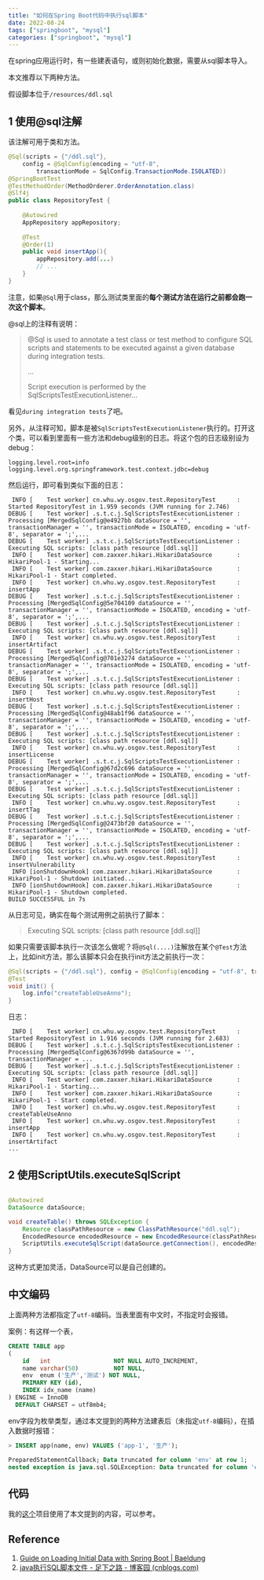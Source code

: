 ```yaml
---
title: "如何在Spring Boot代码中执行sql脚本"
date: 2022-08-24
tags: ["springboot", "mysql"]
categories: ["springboot", "mysql"]
---
```


在spring应用运行时，有一些建表语句，或则初始化数据，需要从sql脚本导入。

本文推荐以下两种方法。

假设脚本位于`/resources/ddl.sql`

## 1 使用@sql注解

该注解可用于类和方法。

```java
@Sql(scripts = {"/ddl.sql"}, 
    config = @SqlConfig(encoding = "utf-8", 
        transactionMode = SqlConfig.TransactionMode.ISOLATED))
@SpringBootTest
@TestMethodOrder(MethodOrderer.OrderAnnotation.class)
@Slf4j
public class RepositoryTest {
  
    @Autowired
    AppRepository appRepository;
  
    @Test
    @Order(1)
    public void insertApp(){
        appRepository.add(...)
        // ...
    }
}
```

注意，如果`@Sql`用于class，那么测试类里面的**每个测试方法在运行之前都会跑一次这个脚本**。

@sql上的注释有说明：

> @Sql is used to annotate a test class or test method to configure SQL scripts and statements to be executed against a given database during integration tests.
>
> ...
>
> Script execution is performed by the SqlScriptsTestExecutionListener...

看见`during integration tests`了吧。

另外，从注释可知，脚本是被`SqlScriptsTestExecutionListener`执行的。打开这个类，可以看到里面有一些方法和debug级别的日志。将这个包的日志级别设为debug：

```properties
logging.level.root=info
logging.level.org.springframework.test.context.jdbc=debug
```

然后运行，即可看到类似下面的日志：

```plaintext
 INFO [    Test worker] cn.whu.wy.osgov.test.RepositoryTest      : Started RepositoryTest in 1.959 seconds (JVM running for 2.746)
DEBUG [    Test worker] .s.t.c.j.SqlScriptsTestExecutionListener : Processing [MergedSqlConfig@e4927bb dataSource = '', transactionManager = '', transactionMode = ISOLATED, encoding = 'utf-8', separator = ';',...
DEBUG [    Test worker] .s.t.c.j.SqlScriptsTestExecutionListener : Executing SQL scripts: [class path resource [ddl.sql]]
 INFO [    Test worker] com.zaxxer.hikari.HikariDataSource       : HikariPool-1 - Starting...
 INFO [    Test worker] com.zaxxer.hikari.HikariDataSource       : HikariPool-1 - Start completed.
 INFO [    Test worker] cn.whu.wy.osgov.test.RepositoryTest      : insertApp
DEBUG [    Test worker] .s.t.c.j.SqlScriptsTestExecutionListener : Processing [MergedSqlConfig@5e704109 dataSource = '', transactionManager = '', transactionMode = ISOLATED, encoding = 'utf-8', separator = ';',...
DEBUG [    Test worker] .s.t.c.j.SqlScriptsTestExecutionListener : Executing SQL scripts: [class path resource [ddl.sql]]
 INFO [    Test worker] cn.whu.wy.osgov.test.RepositoryTest      : insertArtifact
DEBUG [    Test worker] .s.t.c.j.SqlScriptsTestExecutionListener : Processing [MergedSqlConfig@701e3274 dataSource = '', transactionManager = '', transactionMode = ISOLATED, encoding = 'utf-8', separator = ';',...
DEBUG [    Test worker] .s.t.c.j.SqlScriptsTestExecutionListener : Executing SQL scripts: [class path resource [ddl.sql]]
 INFO [    Test worker] cn.whu.wy.osgov.test.RepositoryTest      : insertHost
DEBUG [    Test worker] .s.t.c.j.SqlScriptsTestExecutionListener : Processing [MergedSqlConfig@48ab1f96 dataSource = '', transactionManager = '', transactionMode = ISOLATED, encoding = 'utf-8', separator = ';',...
DEBUG [    Test worker] .s.t.c.j.SqlScriptsTestExecutionListener : Executing SQL scripts: [class path resource [ddl.sql]]
 INFO [    Test worker] cn.whu.wy.osgov.test.RepositoryTest      : insertLicense
DEBUG [    Test worker] .s.t.c.j.SqlScriptsTestExecutionListener : Processing [MergedSqlConfig@67d2c696 dataSource = '', transactionManager = '', transactionMode = ISOLATED, encoding = 'utf-8', separator = ';',...
DEBUG [    Test worker] .s.t.c.j.SqlScriptsTestExecutionListener : Executing SQL scripts: [class path resource [ddl.sql]]
 INFO [    Test worker] cn.whu.wy.osgov.test.RepositoryTest      : insertTag
DEBUG [    Test worker] .s.t.c.j.SqlScriptsTestExecutionListener : Processing [MergedSqlConfig@2473bf20 dataSource = '', transactionManager = '', transactionMode = ISOLATED, encoding = 'utf-8', separator = ';',...
DEBUG [    Test worker] .s.t.c.j.SqlScriptsTestExecutionListener : Executing SQL scripts: [class path resource [ddl.sql]]
 INFO [    Test worker] cn.whu.wy.osgov.test.RepositoryTest      : insertVulnerability
 INFO [ionShutdownHook] com.zaxxer.hikari.HikariDataSource       : HikariPool-1 - Shutdown initiated...
 INFO [ionShutdownHook] com.zaxxer.hikari.HikariDataSource       : HikariPool-1 - Shutdown completed.
BUILD SUCCESSFUL in 7s

```

从日志可见，确实在每个测试用例之前执行了脚本：

> Executing SQL scripts: [class path resource [ddl.sql]]

如果只需要该脚本执行一次该怎么做呢？将`@Sql(....)`注解放在某个`@Test`方法上，比如init方法，那么该脚本只会在执行init方法之前执行一次：

```java
@Sql(scripts = {"/ddl.sql"}, config = @SqlConfig(encoding = "utf-8", transactionMode = SqlConfig.TransactionMode.ISOLATED))
@Test
void init() {
    log.info("createTableUseAnno");
}
```

日志：

```plaintext
 INFO [    Test worker] cn.whu.wy.osgov.test.RepositoryTest      : Started RepositoryTest in 1.916 seconds (JVM running for 2.683)
DEBUG [    Test worker] .s.t.c.j.SqlScriptsTestExecutionListener : Processing [MergedSqlConfig@6367d99b dataSource = '', transactionManager = ...
DEBUG [    Test worker] .s.t.c.j.SqlScriptsTestExecutionListener : Executing SQL scripts: [class path resource [ddl.sql]]
 INFO [    Test worker] com.zaxxer.hikari.HikariDataSource       : HikariPool-1 - Starting...
 INFO [    Test worker] com.zaxxer.hikari.HikariDataSource       : HikariPool-1 - Start completed.
 INFO [    Test worker] cn.whu.wy.osgov.test.RepositoryTest      : createTableUseAnno
 INFO [    Test worker] cn.whu.wy.osgov.test.RepositoryTest      : insertApp
 INFO [    Test worker] cn.whu.wy.osgov.test.RepositoryTest      : insertArtifact
...

```

## 2 使用ScriptUtils.executeSqlScript

```java

@Autowired
DataSource dataSource;

void createTable() throws SQLException {
    Resource classPathResource = new ClassPathResource("ddl.sql");
    EncodedResource encodedResource = new EncodedResource(classPathResource, "utf-8");
    ScriptUtils.executeSqlScript(dataSource.getConnection(), encodedResource);
}
```

这种方式更加灵活，DataSource可以是自己创建的。

## 中文编码

上面两种方法都指定了`utf-8`编码。当表里面有中文时，不指定时会报错。

案例：有这样一个表，

```sql
CREATE TABLE app
(
    id   int                  NOT NULL AUTO_INCREMENT,
    name varchar(50)          NOT NULL,
    env  enum ('生产','测试') NOT NULL,
    PRIMARY KEY (id),
    INDEX idx_name (name)
) ENGINE = InnoDB
  DEFAULT CHARSET = utf8mb4;
```

env字段为枚举类型，通过本文提到的两种方法建表后（未指定`utf-8`编码），在插入数据时报错：

```sql
> INSERT app(name, env) VALUES ('app-1', '生产');

PreparedStatementCallback; Data truncated for column 'env' at row 1; 
nested exception is java.sql.SQLException: Data truncated for column 'env' at row 1
```

## 代码

我的[这个](https://github.com/whuwangyong/os-gov/blob/main/src/test/java/cn/whu/wy/osgov/test/RepositoryTest.java)项目使用了本文提到的内容，可以参考。

## Reference

1. [Guide on Loading Initial Data with Spring Boot | Baeldung](https://www.baeldung.com/spring-boot-data-sql-and-schema-sql)
2. [java执行SQL脚本文件 - 足下之路 - 博客园 (cnblogs.com)](https://www.cnblogs.com/fangyan1994/p/14123592.html)
